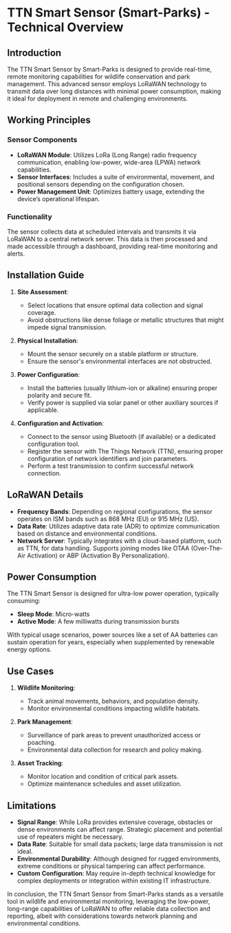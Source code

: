 # TTN Smart Sensor (Smart-Parks) - Technical Overview

## Introduction
The TTN Smart Sensor by Smart-Parks is designed to provide real-time, remote monitoring capabilities for wildlife conservation and park management. This advanced sensor employs LoRaWAN technology to transmit data over long distances with minimal power consumption, making it ideal for deployment in remote and challenging environments.

## Working Principles

### Sensor Components
- **LoRaWAN Module**: Utilizes LoRa (Long Range) radio frequency communication, enabling low-power, wide-area (LPWA) network capabilities.
- **Sensor Interfaces**: Includes a suite of environmental, movement, and positional sensors depending on the configuration chosen.
- **Power Management Unit**: Optimizes battery usage, extending the device’s operational lifespan.

### Functionality
The sensor collects data at scheduled intervals and transmits it via LoRaWAN to a central network server. This data is then processed and made accessible through a dashboard, providing real-time monitoring and alerts.

## Installation Guide

1. **Site Assessment**:
   - Select locations that ensure optimal data collection and signal coverage.
   - Avoid obstructions like dense foliage or metallic structures that might impede signal transmission.

2. **Physical Installation**:
   - Mount the sensor securely on a stable platform or structure.
   - Ensure the sensor's environmental interfaces are not obstructed.

3. **Power Configuration**:
   - Install the batteries (usually lithium-ion or alkaline) ensuring proper polarity and secure fit.
   - Verify power is supplied via solar panel or other auxiliary sources if applicable.

4. **Configuration and Activation**:
   - Connect to the sensor using Bluetooth (if available) or a dedicated configuration tool.
   - Register the sensor with The Things Network (TTN), ensuring proper configuration of network identifiers and join parameters.
   - Perform a test transmission to confirm successful network connection.

## LoRaWAN Details

- **Frequency Bands**: Depending on regional configurations, the sensor operates on ISM bands such as 868 MHz (EU) or 915 MHz (US).
- **Data Rate**: Utilizes adaptive data rate (ADR) to optimize communication based on distance and environmental conditions.
- **Network Server**: Typically integrates with a cloud-based platform, such as TTN, for data handling. Supports joining modes like OTAA (Over-The-Air Activation) or ABP (Activation By Personalization).

## Power Consumption

The TTN Smart Sensor is designed for ultra-low power operation, typically consuming:
- **Sleep Mode**: Micro-watts
- **Active Mode**: A few milliwatts during transmission bursts

With typical usage scenarios, power sources like a set of AA batteries can sustain operation for years, especially when supplemented by renewable energy options.

## Use Cases

1. **Wildlife Monitoring**:
   - Track animal movements, behaviors, and population density.
   - Monitor environmental conditions impacting wildlife habitats.

2. **Park Management**:
   - Surveillance of park areas to prevent unauthorized access or poaching.
   - Environmental data collection for research and policy making.

3. **Asset Tracking**:
   - Monitor location and condition of critical park assets.
   - Optimize maintenance schedules and asset utilization.

## Limitations

- **Signal Range**: While LoRa provides extensive coverage, obstacles or dense environments can affect range. Strategic placement and potential use of repeaters might be necessary.
- **Data Rate**: Suitable for small data packets; large data transmission is not ideal.
- **Environmental Durability**: Although designed for rugged environments, extreme conditions or physical tampering can affect performance.
- **Custom Configuration**: May require in-depth technical knowledge for complex deployments or integration within existing IT infrastructure.

In conclusion, the TTN Smart Sensor from Smart-Parks stands as a versatile tool in wildlife and environmental monitoring, leveraging the low-power, long-range capabilities of LoRaWAN to offer reliable data collection and reporting, albeit with considerations towards network planning and environmental conditions.
